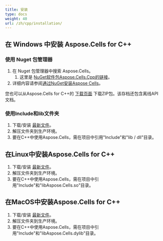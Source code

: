 ```yaml
---
title: 安装
type: docs
weight: 40
url: /zh/cpp/installation/
---
```


## **在 Windows 中安装 Aspose.Cells for C++**
### **使用 Nuget 包管理器**
1. 在 Nuget 包管理器中搜索 Aspose.Cells。 
   1. 这里是 [NuGet软件包Aspose.Cells.Cpp的链接](https://www.nuget.org/packages/Aspose.Cells.Cpp)。
1. 详细内容请参阅[通过NuGet安装Aspose Cells](https://docs.aspose.com/cells/cpp/getting-started/)。  

您也可以从Aspose.Cells for C++的 [下载页面](https://downloads.aspose.com/cells/cpp/) 下载ZIP包。该存档还包含离线API文档。
### **使用Include和lib文件夹**
1. 下载/安装 [最新文件](https://downloads.aspose.com/cells/cpp/)。
1. 解压文件夹到生产环境。
1. 要在C++中使用Aspose.Cells，需在项目中引用"Include"和"lib / dll"目录。

## **在Linux中安装Aspose.Cells for C++**
1. 下载/安装 [最新文件](https://downloads.aspose.com/cells/cpp/)。
1. 解压文件夹到生产环境。
1. 要在C++中使用Aspose.Cells，需在项目中引用"Include"和"libAspose.Cells.so"目录。

## **在MacOS中安装Aspose.Cells for C++**
1. 下载/安装 [最新文件](https://downloads.aspose.com/cells/cpp/)。
1. 解压文件夹到生产环境。
1. 要在C++中使用Aspose.Cells，需在项目中引用"Include"和"libAspose.Cells.dylib"目录。
